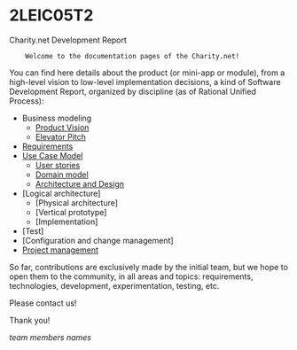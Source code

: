 # 2LEIC05T2

Charity.net Development Report

        Welcome to the documentation pages of the Charity.net!

You can find here details about the product (or mini-app or module), from a high-level vision to low-level implementation decisions, a kind of Software Development Report, organized by discipline (as of Rational Unified Process):

* Business modeling
  * [Product Vision](https://github.com/FEUP-LEIC-ES-2022-23/2LEIC05T2/blob/main/docs/ProductVision.md)
  * [Elevator Pitch](https://github.com/FEUP-LEIC-ES-2022-23/2LEIC05T2/blob/main/docs/ElevatorPitch.md)
* [Requirements](https://github.com/FEUP-LEIC-ES-2022-23/2LEIC05T2/blob/main/docs/requirements.md)
* [Use Case Model](https://github.com/FEUP-LEIC-ES-2022-23/2LEIC05T2/blob/main/docs/requirements.md#Use-case-model)
  * [User stories](https://github.com/FEUP-LEIC-ES-2022-23/2LEIC05T2/blob/main/docs/requirements.md#User-stories)
  * [Domain model](https://github.com/FEUP-LEIC-ES-2022-23/2LEIC05T2/blob/main/docs/requirements.md#Domain-model)
  * [Architecture and Design](https://github.com/FEUP-LEIC-ES-2022-23/2LEIC05T2/blob/main/docs/ArchitectureAndDesign.md)
* [Logical architecture]
  * [Physical architecture]
  * [Vertical prototype]
  * [Implementation]
* [Test]
* [Configuration and change management]
* [Project management](https://github.com/FEUP-LEIC-ES-2022-23/2LEIC05T2/blob/main/docs/ProjectManagement.md)

So far, contributions are exclusively made by the initial team, but we hope to open them to the community, in all areas and topics: requirements, technologies, development, experimentation, testing, etc.

Please contact us!

Thank you!

*team members names*
